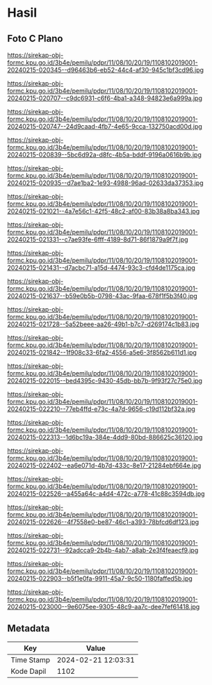 # Hasil

## Foto C Plano

https://sirekap-obj-formc.kpu.go.id/3b4e/pemilu/pdpr/11/08/10/20/19/1108102019001-20240215-020345--d96463b6-eb52-44c4-af30-945c1bf3cd96.jpg

https://sirekap-obj-formc.kpu.go.id/3b4e/pemilu/pdpr/11/08/10/20/19/1108102019001-20240215-020707--c9dc6931-c6f6-4ba1-a348-94823e6a999a.jpg

https://sirekap-obj-formc.kpu.go.id/3b4e/pemilu/pdpr/11/08/10/20/19/1108102019001-20240215-020747--24d9caad-4fb7-4e65-9cca-132750acd00d.jpg

https://sirekap-obj-formc.kpu.go.id/3b4e/pemilu/pdpr/11/08/10/20/19/1108102019001-20240215-020839--5bc6d92a-d8fc-4b5a-bddf-9196a0616b9b.jpg

https://sirekap-obj-formc.kpu.go.id/3b4e/pemilu/pdpr/11/08/10/20/19/1108102019001-20240215-020935--d7ae1ba2-1e93-4988-96ad-02633da37353.jpg

https://sirekap-obj-formc.kpu.go.id/3b4e/pemilu/pdpr/11/08/10/20/19/1108102019001-20240215-021021--4a7e56c1-42f5-48c2-af00-83b38a8ba343.jpg

https://sirekap-obj-formc.kpu.go.id/3b4e/pemilu/pdpr/11/08/10/20/19/1108102019001-20240215-021331--c7ae93fe-6fff-4189-8d71-86f1879a9f7f.jpg

https://sirekap-obj-formc.kpu.go.id/3b4e/pemilu/pdpr/11/08/10/20/19/1108102019001-20240215-021431--d7acbc71-a15d-4474-93c3-cfd4de1175ca.jpg

https://sirekap-obj-formc.kpu.go.id/3b4e/pemilu/pdpr/11/08/10/20/19/1108102019001-20240215-021637--b59e0b5b-0798-43ac-9faa-678f1f5b3f40.jpg

https://sirekap-obj-formc.kpu.go.id/3b4e/pemilu/pdpr/11/08/10/20/19/1108102019001-20240215-021728--5a52beee-aa26-49b1-b7c7-d269174c1b83.jpg

https://sirekap-obj-formc.kpu.go.id/3b4e/pemilu/pdpr/11/08/10/20/19/1108102019001-20240215-021842--1f908c33-6fa2-4556-a5e6-3f8562b611d1.jpg

https://sirekap-obj-formc.kpu.go.id/3b4e/pemilu/pdpr/11/08/10/20/19/1108102019001-20240215-022015--bed4395c-9430-45db-bb7b-9f93f27c75e0.jpg

https://sirekap-obj-formc.kpu.go.id/3b4e/pemilu/pdpr/11/08/10/20/19/1108102019001-20240215-022210--77eb4ffd-e73c-4a7d-9656-c19d112bf32a.jpg

https://sirekap-obj-formc.kpu.go.id/3b4e/pemilu/pdpr/11/08/10/20/19/1108102019001-20240215-022313--1d6bc19a-384e-4dd9-80bd-886625c36120.jpg

https://sirekap-obj-formc.kpu.go.id/3b4e/pemilu/pdpr/11/08/10/20/19/1108102019001-20240215-022402--ea6e071d-4b7d-433c-8e17-21284ebf664e.jpg

https://sirekap-obj-formc.kpu.go.id/3b4e/pemilu/pdpr/11/08/10/20/19/1108102019001-20240215-022526--a455a64c-a4d4-472c-a778-41c88c3594db.jpg

https://sirekap-obj-formc.kpu.go.id/3b4e/pemilu/pdpr/11/08/10/20/19/1108102019001-20240215-022626--4f7558e0-be87-46c1-a393-78bfcd6df123.jpg

https://sirekap-obj-formc.kpu.go.id/3b4e/pemilu/pdpr/11/08/10/20/19/1108102019001-20240215-022731--92adcca9-2b4b-4ab7-a8ab-2e3f4feaecf9.jpg

https://sirekap-obj-formc.kpu.go.id/3b4e/pemilu/pdpr/11/08/10/20/19/1108102019001-20240215-022903--b5f1e0fa-9911-45a7-9c50-1180faffed5b.jpg

https://sirekap-obj-formc.kpu.go.id/3b4e/pemilu/pdpr/11/08/10/20/19/1108102019001-20240215-023000--9e6075ee-9305-48c9-aa7c-dee7fef61418.jpg


## Metadata

| Key        | Value               |
| ---------- | ------------------- |
| Time Stamp | 2024-02-21 12:03:31 |
| Kode Dapil | 1102                |



